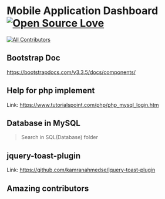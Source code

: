 # Mobile Application Dashboard[![Open Source Love](https://badges.frapsoft.com/os/v1/open-source.svg?v=103)](https://github.com/ellerbrock/open-source-badge/)
[![All Contributors](https://img.shields.io/badge/all_contributors-2-orange.svg?style=flat-square)](#contributors)

## Bootstrap Doc

https://bootstrapdocs.com/v3.3.5/docs/components/ 

## Help for php implement

Link: https://www.tutorialspoint.com/php/php_mysql_login.htm

## Database in MySQL

>Search in SQL(Database) folder

## jquery-toast-plugin

Link: https://github.com/kamranahmedse/jquery-toast-plugin


## Amazing contributors
